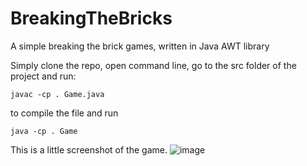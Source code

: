 # BreakingTheBricks
A simple breaking the brick games, written in Java AWT library

Simply clone the repo, open command line, go to the src folder of the project and run:

`javac -cp . Game.java`

to compile the file and run

`java -cp . Game`

This is a little screenshot of the game.
![image](https://user-images.githubusercontent.com/34784901/106020791-b207a980-60f6-11eb-905f-304a042da7d4.png)

